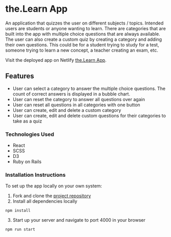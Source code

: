 # the.Learn App

An application that quizzes the user on different subjects / topics. Intended users are students or anyone wanting to learn. There are categories that are built into the app with multiple choice questions that are always available. The user can also create a custom quiz by creating a category and adding their own questions. This could be for a student trying to study for a test, someone trying to learn a new concept, a teacher creating an exam, etc.

Visit the deployed app on Netlify [the.Learn App](https://kr-quiz-app.netlify.app/).

## Features

- User can select a category to answer the multiple choice questions. The count of correct answers is displayed in a bubble chart.
- User can reset the category to answer all questions over again
- User can reset all questions in all categories with one button
- User can create, edit and delete a custom category
- User can create, edit and delete custom questions for their categories to take as a quiz

### Technologies Used

- React
- SCSS
- D3
- Ruby on Rails

### Installation Instructions

To set up the app locally on your own system:

1. Fork and clone the [project repository](https://github.com/kimrass14/quiz-app-frontend)
2. Install all dependencies locally
```
npm install
```
3. Start up your server and navigate to port 4000 in your browser
```
npm run start
```
